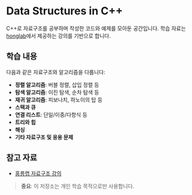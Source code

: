 # Data Structures in C++

C++로 자료구조를 공부하며 작성한 코드와 예제를 모아둔 공간입니다. 학습 자료는 [honglab](https://honglab.co.kr/courses/data-structures)에서 제공하는 강의를 기반으로 합니다.

## 학습 내용
다음과 같은 자료구조와 알고리즘을 다룹니다:

- **정렬 알고리즘**: 버블 정렬, 삽입 정렬 등
- **탐색 알고리즘**: 이진 탐색, 순차 탐색 등
- **재귀 알고리즘**: 피보나치, 하노이의 탑 등
- **스택과 큐**
- **연결 리스트**: 단일/이중/다항식 등
- **트리와 힙**
- **해싱**
- **기타 자료구조 및 응용 문제**

## 참고 자료
- [홍릉랩 자료구조 강의](https://honglab.co.kr/courses/data-structures)


> **중요**: 이 저장소는 개인 학습 목적으로만 사용합니다.
